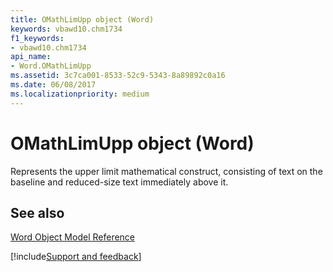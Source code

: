 ```yaml
---
title: OMathLimUpp object (Word)
keywords: vbawd10.chm1734
f1_keywords:
- vbawd10.chm1734
api_name:
- Word.OMathLimUpp
ms.assetid: 3c7ca001-8533-52c9-5343-8a89892c0a16
ms.date: 06/08/2017
ms.localizationpriority: medium
---
```



# OMathLimUpp object (Word)

Represents the upper limit mathematical construct, consisting of text on the baseline and reduced-size text immediately above it.


## See also



[Word Object Model Reference](overview/Word/object-model.md)

[!include[Support and feedback](~/includes/feedback-boilerplate.md)]